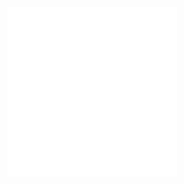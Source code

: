 <embed src="@/docs/options/plots/common/overview.en.md"></embed>
<embed src="@/docs/options/plots/special/column.en.md"></embed>
